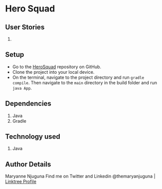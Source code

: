 # Hero Squad


## User Stories
1. 


## Setup
* Go to the [HeroSquad](https://github.com/themaryanjuguna/HeroSquad.git) repository on GitHub.
* Clone the project into your local device.
* On the terminal, navigate to the project directory and run `gradle compile`. Then navigate to the `main` directory in the build folder and run `java App`.

## Dependencies
1. Java
2. Gradle

## Technology used
1. Java

## Author Details
Maryanne Njuguna Find me on Twitter and Linkedin @themaryanjuguna | [Linktree Profile](https://linktr.ee/themaryanjuguna)